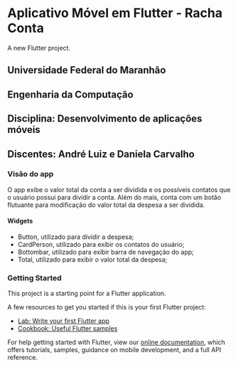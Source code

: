 # Aplicativo Móvel em Flutter - Racha Conta

A new Flutter project.

## Universidade Federal do Maranhão
## Engenharia da Computação
## Disciplina: Desenvolvimento de aplicações móveis
## Discentes: André Luiz e Daniela Carvalho 

### Visão do app

O app exibe o valor total da conta a ser dividida e os possíveis contatos que o usuário possui para dividir a conta. Além do mais, conta com um botão flutuante para modificação do valor total da despesa a ser dividida.

#### Widgets
- Button, utilizado para dividir a despesa;
- CardPerson, utilizado para exibir os contatos do usuário;
- Bottombar, utilizado para exibir barra de navegação do app;
- Total, utilizado para exibir o valor total da despesa;

### Getting Started

This project is a starting point for a Flutter application.

A few resources to get you started if this is your first Flutter project:

- [Lab: Write your first Flutter app](https://flutter.dev/docs/get-started/codelab)
- [Cookbook: Useful Flutter samples](https://flutter.dev/docs/cookbook)

For help getting started with Flutter, view our
[online documentation](https://flutter.dev/docs), which offers tutorials,
samples, guidance on mobile development, and a full API reference.
